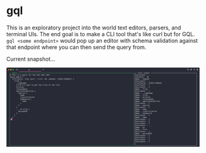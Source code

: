 # gql

This is an exploratory project into the world text editors, parsers, and terminal UIs. The end goal is to make a CLI tool that's like curl but for GQL. `gql <some endpoint>` would pop up an editor with schema validation against that endpoint where you can then send the query from.

Current snapshot...

![snapshot of CLI](assets/070924-snapshot.png)